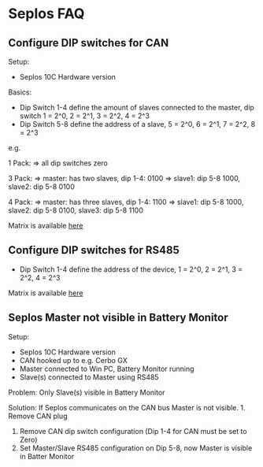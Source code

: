 # Seplos FAQ

## Configure DIP switches for CAN

Setup: 
* Seplos 10C Hardware version

Basics:
* Dip Switch 1-4 define the amount of slaves connected to the master, dip switch 1 = 2^0, 2 = 2^1, 3 = 2^2, 4 = 2^3
* Dip Switch 5-8 define the address of a slave, 5 = 2^0, 6 = 2^1, 7 = 2^2, 8 = 2^3

e.g.

1 Pack: 
=> all dip switches zero

3 Pack:
=> master: has two slaves, dip 1-4: 0100
=> slave1: dip 5-8 1000, slave2: dip 5-8 0100

4 Pack:
=> master: has three slaves, dip 1-4: 1100
=> slave1: dip 5-8 1000, slave2: dip 5-8 0100, slave3: dip 5-8 1100

Matrix is available [here](./CAN_DIP_ADDRESS_SETUP.pdf)

## Configure DIP switches for RS485

* Dip Switch 1-4 define the address of the device, 1 = 2^0, 2 = 2^1, 3 = 2^2, 4 = 2^3

Matrix is available [here](./RS485_DIP_ADDRESS_SETUP.pdf)


## Seplos Master not visible in Battery Monitor

Setup: 
* Seplos 10C Hardware version
* CAN hooked up to e.g. Cerbo GX
* Master connected to Win PC, Battery Monitor running
* Slave(s) connected to Master using RS485

Problem:
Only Slave(s) visible in Battery Monitor

Solution:
If Seplos communicates on the CAN bus Master is not visible. 1. Remove CAN plug 
1. Remove CAN dip switch configuration (Dip 1-4 for CAN must be set to Zero)
1. Set Master/Slave RS485 configuration on Dip 5-8, now Master is visible in Batter Monitor 